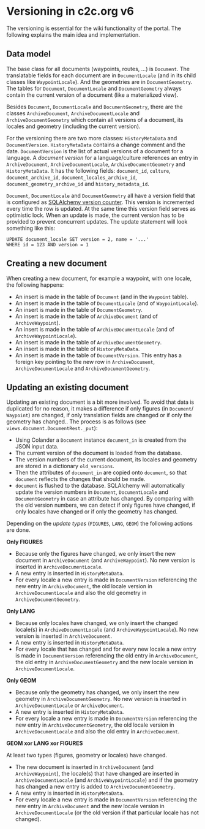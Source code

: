 Versioning in c2c.org v6
=========================

The versioning is essential for the wiki functionality of the portal. The
following explains the main idea and implementation.

Data model
-----------

The base class for all documents (waypoints, routes, ...) is `Document`.
The translatable fields for each document are in `DocumentLocale` (and in its
child classes like `WaypointLocale`). And the geometries are in `DocumentGeometry`.
The tables for `Document`, `DocumentLocale` and `DocumentGeometry` always
contain the current version of a document (like a materialized view).

Besides `Document`, `DocumentLocale` and `DocumentGeometry`, there are the
classes `ArchiveDocument`, `ArchiveDocumentLocale` and `ArchiveDocumentGeometry`
which contain all versions of a document, its locales and geometry (including the
current version).

For the versioning there are two more classes: `HistoryMetaData` and `DocumentVersion`.
`HistoryMetaData` contains a change comment and the date. `DocumentVersion`
is the list of actual versions of a document for a language. A *document version*
for a language/culture references an entry in `ArchiveDocument`,
`ArchiveDocumentLocale`, `ArchiveDocumentGeometry` and `HistoryMetaData`.
It has the following fields: `document_id`, `culture`, `document_archive_id`,
`document_locales_archive_id`, `document_geometry_archive_id` and
`history_metadata_id`.

`Document`, `DocumentLocale` and `DocumentGeometry` all have a version field
that is configured as [SQLAlchemy version counter](http://docs.sqlalchemy.org/en/latest/orm/versioning.html).
This version is incremented every time the row is updated. At the same time this
version field serves as optimistic lock. When an update is made, the current
version has to be provided to prevent concurrent updates. The update statement
will look something like this:

    UPDATE document_locale SET version = 2, name = '...'
    WHERE id = 123 AND version = 1

Creating a new document
-----------------------

When creating a new document, for example a waypoint, with one locale, the
following happens:

 - An insert is made in the table of `Document` (and in the `Waypoint` table).
 - An insert is made in the table of `DocumentLocale` (and of `WaypointLocale`).
 - An insert is made in the table of `DocumentGeometry`.
 - An insert is made in the table of `ArchiveDocument` (and of `ArchiveWaypoint`).
 - An insert is made in the table of `ArchiveDocumentLocale` (and of `ArchiveWaypointLocale`).
 - An insert is made in the table of `ArchiveDocumentGeometry`.
 - An insert is made in the table of `HistoryMetaData`.
 - An insert is made in the table of `DocumentVersion`. This entry has a foreign
   key pointing to the new row in `ArchiveDocument`, `ArchiveDocumentLocale`
   and `ArchiveDocumentGeometry`.

Updating an existing document
------------------------------

Updating an existing document is a bit more involved. To avoid that data is
duplicated for no reason, it makes a difference if only figures (in `Document`/
`Waypoint`) are changed, if only translation fields are changed or if only
the geometry has changed.. The process is as follows (see `views.document.DocumentRest._put`):

 - Using Colander a `Document` instance `document_in` is created from the JSON
   input data.
 - The current version of the document is loaded from the database.
 - The version numbers of the current document, its locales and geometry are stored
   in a dictionary `old_versions`.
 - Then the attributes of `document_in` are copied onto `document`, so that
   `document` reflects the changes that should be made.
 - `document` is flushed to the database. SQLAlchemy will automatically
   update the version numbers in `Document`, `DocumentLocale` and `DocumentGeometry`
   in case an attribute has changed. By comparing with the old version numbers, we
   can detect if only figures have changed, if only locales have changed or if only
   the geometry has changed.

Depending on the *update types* (`FIGURES`, `LANG`, `GEOM`) the following actions
are done.

**Only FIGURES**

 * Because only the figures have changed, we only insert the new document in
   `ArchiveDocument` (and `ArchiveWaypoint`). No new version is inserted in
   `ArchiveDocumentLocale`.
 * A new entry is inserted in `HistoryMetaData`.
 * For every locale a new entry is made in `DocumentVersion` referencing the
   new entry in `ArchiveDocument`, the old locale version in `ArchiveDocumentLocale`
   and also the old geometry in `ArchiveDocumentGeometry`.

**Only LANG**

 * Because only locales have changed, we only insert the changed locale(s) in
   `ArchiveDocumentLocale` (and `ArchiveWaypointLocale`). No new version is
   inserted in `ArchiveDocument`.
 * A new entry is inserted in `HistoryMetaData`.
 * For every locale that has changed and for every new locale a new entry is made
   in `DocumentVersion` referencing the old entry in `ArchiveDocument`, the old
   entry in `ArchiveDocumentGeometry` and the new locale version in `ArchiveDocumentLocale`.

**Only GEOM**

 * Because only the geometry has changed, we only insert the new geometry in
   `ArchiveDocumentGeometry`. No new version is inserted in
   `ArchiveDocumentLocale` or `ArchiveDocument`.
 * A new entry is inserted in `HistoryMetaData`.
 * For every locale a new entry is made in `DocumentVersion` referencing the
   new entry in `ArchiveDocumentGeometry`, the old locale version in `ArchiveDocumentLocale`
   and also the old entry in `ArchiveDocument`.

**GEOM xor LANG xor FIGURES**

At least two types (figures, geometry or locales) have changed.

 * The new document is inserted in `ArchiveDocument` (and `ArchiveWaypoint`),
   the locale(s) that have changed are inserted in `ArchiveDocumentLocale`
   (and `ArchiveWaypointLocale`) and if the geometry has changed a new entry
   is added to `ArchiveDocumentGeometry`.
 * A new entry is inserted in `HistoryMetaData`.
 * For every locale a new entry is made in `DocumentVersion` referencing the
   new entry in `ArchiveDocument` and the new locale version in `ArchiveDocumentLocale`
   (or the old version if that particular locale has not changed).
